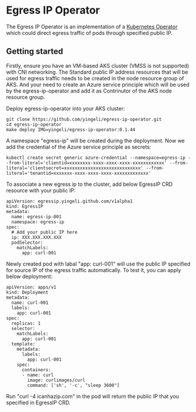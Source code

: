 # Egress IP Operator

The Egress IP Operator is an implementation of a [Kubernetes Operator](https://kubernetes.io/docs/concepts/extend-kubernetes/operator/) which could direct egress traffic of pods through specified public IP.

## Getting started

Firstly, ensure you have an VM-based AKS cluster (VMSS is not supported) with CNI networking. The Standard public IP address resources that will be used for egress traffic needs to be created in the node resource group of AKS. And your need to create an Azure service principle which will be used by the egress-ip-operator and add it as Contrinutor of the AKS node resource group.

Deploy egress-ip-operator into your AKS cluster:
```
git clone https://github.com/yingeli/egress-ip-operator.git
cd egress-ip-operator
make deploy IMG=yingeli/egress-ip-operator:0.1.44
```

A namespace "egress-ip" will be created during the deployment. Now we add the credential of the Azure service principle as secrets:
```
kubectl create secret generic azure-credential --namespace=egress-ip --from-literal='clientid=xxxxxxxx-xxxx-xxxx-xxxx-xxxxxxxxxxxx' --from-literal='clientsecret=xxxxxxxxxxxxxxxxxxxxxxxxxxxxx' --from-literal='tenantid=xxxxxxx-xxxx-xxxx-xxxx-xxxxxxxxxxxxx'
```

To associate a new egress ip to the cluster, add below EgressIP CRD resource with your public IP:
```
apiVersion: egressip.yingeli.github.com/v1alpha1
kind: EgressIP
metadata:
  name: egress-ip-001
  namespace: egress-ip
spec:
  # Add your public IP here
  ip: XXX.XXX.XXX.XXX
  podSelector:
    matchLabels:
      app: curl-001
```

Newly created pod with labal "app: curl-001" will use the public IP specified for source IP of the egress traffic automatically. To test it, you can apply below deployment:
```
apiVersion: apps/v1
kind: Deployment
metadata:
  name: curl-001
  labels:
    app: curl-001
spec:
  replicas: 1
  selector:
    matchLabels:
      app: curl-001
  template:
    metadata:
      labels:
        app: curl-001
    spec:
      containers:
      - name: curl
        image: curlimages/curl
        command: ['sh', '-c', "sleep 3600"]
```

Run "curl -4 icanhazip.com" in the pod will return the public IP that you specified in EgressIP CRD.